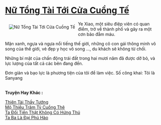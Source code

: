<a href="https://truyentiki.com/nu-tong-tai-toi-cua-cuong-te.31770/" title="Nữ Tổng Tài Tới Cửa Cuồng Tế"><h1>Nữ Tổng Tài Tới Cửa Cuồng Tế</h1></a><div style="display:table"><img align="right" style="float: left; padding: 10px;" src="https://truyentiki.com/a/img/str/src/31770.jpg" alt="Nữ Tổng Tài Tới Cửa Cuồng Tế">Ye Xiao, một siêu điệp viên có quan điểm, trở về thành phố và gây ra một cơn bão đẫm máu. <p></p> Mận xanh, ngựa và ngựa nổi tiếng thế giới, những cô con gái thông minh vô song của thế giới, vẻ đẹp y học vô song ..., du khách sẽ không từ chối. <p></p> Những bí mật của chấn động trái đất trong hai mươi năm đã được dỡ bỏ, và lực lượng của tất cả các bên đang đến. <p></p> Đơn giản và bạo lực là phương tiện của tôi để làm việc. Số công khai: Tôi là Sanyang</div><p><br><b>Truyện Hay Khác :</b></p><a href="https://truyentiki.com/thien-tai-thay-tuong.31769/" alt="Thiên Tài Thầy Tướng">Thiên Tài Thầy Tướng</a><br/><a href="https://github.com/nownovels/topcv/tree/master/truyenhay/31955/README.md" alt="Mộ Thiếu Trăm Tỷ Cuồng Thê">Mộ Thiếu Trăm Tỷ Cuồng Thê</a><br/><a href="https://github.com/nownovels/topcv/tree/master/truyenhay/31846/README.md" alt="Ta Đối Tiền Thật Không Có Hứng Thú">Ta Đối Tiền Thật Không Có Hứng Thú</a><br/><a href="https://wikitruyen.wordpress.com/2020/06/23/ta-ba-la-dai-phu-hao/" alt="Ta Ba Là Đại Phú Hào">Ta Ba Là Đại Phú Hào</a><br/>